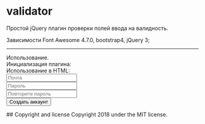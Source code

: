 # validator
Простой jQuery плагин проверки полей ввода на валидность.

Зависимости Font Awesome 4.7.0, bootstrap4, jQuery 3;

<hr/>
Использование.<br/>
Инициализация плагина:<br/>
<script>
	if(jQuery().validator) {
		$('[data-validator]').validator();
	}
</script>
  Использование в HTML:
<html>
<div class="form">
    <form id="reg_form" method="post" data-remote="true" accept-charset="UTF-8">
        <div class="form-group">
          <input id="reg_email" class="form-control" autocomplete="off" type="text" placeholder="Почта" name="email" data-validator="email" required="true" value="">
        </div>
        <div class="form-group">
          <input id="reg_password" class="form-control" type="password" autocomplete="off" placeholder="Пароль" name="password" data-validator="password_strength" required="true" value="">
        </div>
        <div class="form-group"><input id="reg_password_confirmation" class="form-control" autocomplete="off" type="password" placeholder="Повторите пароль" name="password_confirmation" data-validator="confirm_password" required="true">
        </div>
        <input class="btn btn-default btn-register" type="submit" value="Создать аккаунт" name="commit">
    </form>
</div>
</html>
## Copyright and license
Copyright 2018 under the MIT license.
